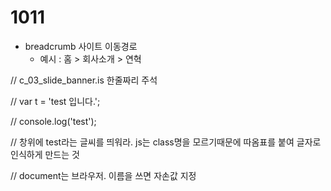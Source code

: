 # 1011



- breadcrumb 사이트 이동경로
  - 예시 : 홈 > 회사소개 > 연혁

// c_03_slide_banner.is  한줄짜리 주석



// var t = 'test 입니다.';

// console.log('test'); 

//  창위에 test라는 글씨를 띄워라. js는 class명을 모르기때문에 따옴표를 붙여 글자로 인식하게 만드는 것

// document는 브라우저. 이름을 쓰면 자손값 지정
